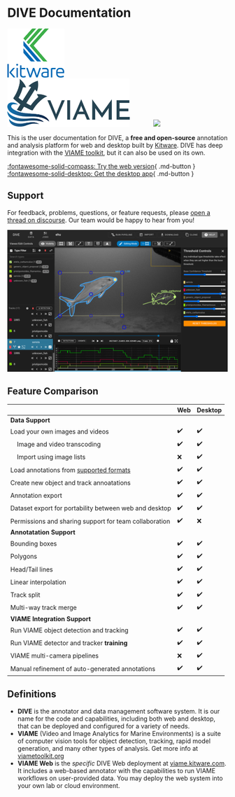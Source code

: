 # DIVE Documentation

<p>
  <img width="130" style="margin-right: 50px;" src="images/General/Kitware-Logo-Stacked.png">
  <img width="280" style="margin-right: 50px;" src="images/General/logo.png">
  <img width="80" src="images/General/OSI_Standard_Logo_300X390.png">
</p>

This is the user documentation for DIVE, a **free and open-source** annotation and analysis platform for web and desktop built by [Kitware](https://kitware.com). DIVE has deep integration with the [VIAME toolkit](https://www.viametoolkit.org/), but it can also be used on its own.

[:fontawesome-solid-compass: Try the web version](Web-Version.md){ .md-button } [:fontawesome-solid-desktop: Get the desktop app](Dive-Desktop.md){ .md-button }

## Support

For feedback, problems, questions, or feature requests, please [open a thread on discourse](https://discourse.kitware.com/c/viame-dive/17). Our team would be happy to hear from you!

![Home](images/Banner.png)

## Feature Comparison

|         | Web | Desktop |
|---------|-----|---------|
| **Data Support** |
Load your own images and videos | ✔️ | ✔️
| &nbsp;&nbsp;&nbsp; Image and video transcoding | ✔️ | ✔️
| &nbsp;&nbsp;&nbsp; Import using image lists  | ❌ | ✔️
Load annotations from [supported formats](DataFormats) | ✔️ | ✔️
Create new object and track annoatations | ✔️ | ✔️
Annotation export | ✔️ | ✔️
Dataset export for portability between web and desktop | ✔️ | ✔️
Permissions and sharing support for team collaboration | ✔️ | ❌
| **Annotatation Support** |
Bounding boxes | ✔️ | ✔️
Polygons | ✔️ | ✔️
Head/Tail lines | ✔️ | ✔️
Linear interpolation | ✔️ | ✔️
Track split | ✔️ | ✔️
Multi-way track merge | ✔️ | ✔️
| **VIAME Integration Support** |
Run VIAME object detection and tracking | ✔️ | ✔️
Run VIAME detector and tracker **training** | ✔️ | ✔️
VIAME multi-camera pipelines  | ❌ | ✔️
Manual refinement of auto-generated annotations | ✔️ | ✔️

## Definitions

* **DIVE** is the annotator and data management software system.  It is our name for the code and capabilities, including both web and desktop, that can be deployed and configured for a variety of needs.
* **VIAME** (Video and Image Analytics for Marine Environments) is a suite of computer vision tools for object detection, tracking, rapid model generation, and many other types of analysis.  Get more info at [viametoolkit.org](https://www.viametoolkit.org/)
* **VIAME Web** is the *specific* DIVE Web deployment at [viame.kitware.com](https://viame.kitware.com). It includes a web-based annotator with the capabilities to run VIAME workflows on user-provided data.  You may deploy the web system into your own lab or cloud environment.
